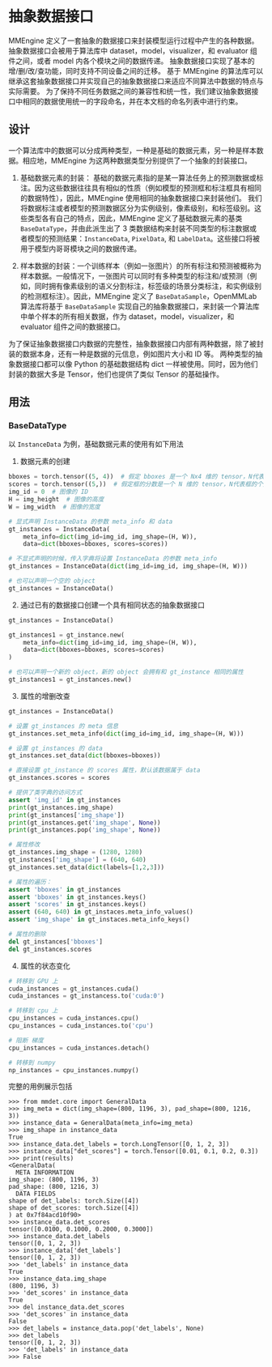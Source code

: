 # 抽象数据接口

MMEngine 定义了一套抽象的数据接口来封装模型运行过程中产生的各种数据。
抽象数据接口会被用于算法库中 dataset，model，visualizer，和 evaluator 组件之间，或者 model 内各个模块之间的数据传递。
抽象数据接口实现了基本的增/删/改/查功能，同时支持不同设备之间的迁移。
基于 MMEngine 的算法库可以继承这套抽象数据接口并实现自己的抽象数据接口来适应不同算法中数据的特点与实际需要。
为了保持不同任务数据之间的兼容性和统一性，我们建议抽象数据接口中相同的数据使用统一的字段命名，并在本文档的命名列表中进行约束。

## 设计

一个算法库中的数据可以分成两种类型，一种是基础的数据元素，另一种是样本数据。相应地，MMEngine 为这两种数据类型分别提供了一个抽象的封装接口。

1. 基础数据元素的封装： 基础的数据元素指的是某一算法任务上的预测数据或标注。因为这些数据往往具有相似的性质（例如模型的预测框和标注框具有相同的数据特性），因此，MMEngine 使用相同的抽象数据接口来封装他们。 我们将数据标注或者模型的预测数据区分为实例级别，像素级别，和标签级别。这些类型各有自己的特点，因此，MMEngine 定义了基础数据元素的基类 `BaseDataType`，并由此派生出了 3 类数据结构来封装不同类型的标注数据或者模型的预测结果：`InstanceData`, `PixelData`, 和 `LabelData`。这些接口将被用于模型内哥哥模块之间的数据传递。

2. 样本数据的封装：一个训练样本（例如一张图片）的所有标注和预测被概称为样本数据。一般情况下，一张图片可以同时有多种类型的标注和/或预测（例如，同时拥有像素级别的语义分割标注，标签级的场景分类标注，和实例级别的检测框标注）。因此，MMEngine 定义了 `BaseDataSample`，OpenMMLab 算法库将基于 `BaseDataSample` 实现自己的抽象数据接口，来封装一个算法库中单个样本的所有相关数据，作为 dataset，model，visualizer，和 evaluator 组件之间的数据接口。

为了保证抽象数据接口内数据的完整性，抽象数据接口内部有两种数据，除了被封装的数据本身，还有一种是数据的元信息，例如图片大小和 ID 等。
两种类型的抽象数据接口都可以像 Python 的基础数据结构 dict 一样被使用。同时，因为他们封装的数据大多是 Tensor，他们也提供了类似 Tensor 的基础操作。

## 用法

### BaseDataType

以 `InstanceData` 为例，基础数据元素的使用有如下用法

1. 数据元素的创建

```python
bboxes = torch.tensor((5, 4))  # 假定 bboxes 是一个 Nx4 维的 tensor，N代表框的个数
scores = torch.tensor((5,))  # 假定框的分数是一个 N 维的 tensor，N代表框的个数
img_id = 0  # 图像的 ID
H = img_height  # 图像的高度
W = img_width  # 图像的宽度

# 显式声明 InstanceData 的参数 meta_info 和 data
gt_instances = InstanceData(
    meta_info=dict(img_id=img_id, img_shape=(H, W)),
    data=dict(bboxes=bboxes, scores=scores))

# 不显式声明的时候，传入字典将设置 InstanceData 的参数 meta_info
gt_instances = InstanceData(dict(img_id=img_id, img_shape=(H, W)))

# 也可以声明一个空的 object
gt_instances = InstanceData()
```

2. 通过已有的数据接口创建一个具有相同状态的抽象数据接口

```python
gt_instances = InstanceData()

gt_instances1 = gt_instance.new(
    meta_info=dict(img_id=img_id, img_shape=(H, W)),
    data=dict(bboxes=bboxes, scores=scores)
)

# 也可以声明一个新的 object，新的 object 会拥有和 gt_instance 相同的属性
gt_instances1 = gt_instances.new()
```

3. 属性的增删改查

```python
gt_instances = InstanceData()

# 设置 gt_instances 的 meta 信息
gt_instances.set_meta_info(dict(img_id=img_id, img_shape=(H, W)))

# 设置 gt_instances 的 data
gt_instances.set_data(dict(bboxes=bboxes))

# 直接设置 gt_instance 的 scores 属性，默认该数据属于 data
gt_instances.scores = scores

# 提供了类字典的访问方式
assert 'img_id' in gt_instances
print(gt_instances.img_shape)
print(gt_instances['img_shape'])
print(gt_instances.get('img_shape', None))
print(gt_instances.pop('img_shape', None))

# 属性修改
gt_instances.img_shape = (1280, 1280)
gt_instances['img_shape'] = (640, 640)
gt_instances.set_data(dict(labels=[1,2,3]))

# 属性的遍历：
assert 'bboxes' in gt_instances
assert 'bboxes' in gt_instances.keys()
assert 'scores' in gt_instances.keys()
assert (640, 640) in gt_instaces.meta_info_values()
assert 'img_shape' in gt_instaces.meta_info_keys()

# 属性的删除
del gt_instances['bboxes']
del gt_instances.scores
```

4. 属性的状态变化

```python
# 转移到 GPU 上
cuda_instances = gt_instances.cuda()
cuda_instances = gt_instancess.to('cuda:0')

# 转移到 cpu 上
cpu_instances = cuda_instances.cpu()
cpu_instances = cuda_instances.to('cpu')

# 阻断 梯度
cpu_instances = cuda_instances.detach()

# 转移到 numpy
np_instances = cpu_instances.numpy()
```

完整的用例展示包括

```
>>> from mmdet.core import GeneralData
>>> img_meta = dict(img_shape=(800, 1196, 3), pad_shape=(800, 1216, 3))
>>> instance_data = GeneralData(meta_info=img_meta)
>>> img_shape in instance_data
True
>>> instance_data.det_labels = torch.LongTensor([0, 1, 2, 3])
>>> instance_data["det_scores"] = torch.Tensor([0.01, 0.1, 0.2, 0.3])
>>> print(results)
<GeneralData(
  META INFORMATION
img_shape: (800, 1196, 3)
pad_shape: (800, 1216, 3)
  DATA FIELDS
shape of det_labels: torch.Size([4])
shape of det_scores: torch.Size([4])
) at 0x7f84acd10f90>
>>> instance_data.det_scores
tensor([0.0100, 0.1000, 0.2000, 0.3000])
>>> instance_data.det_labels
tensor([0, 1, 2, 3])
>>> instance_data['det_labels']
tensor([0, 1, 2, 3])
>>> 'det_labels' in instance_data
True
>>> instance_data.img_shape
(800, 1196, 3)
>>> 'det_scores' in instance_data
True
>>> del instance_data.det_scores
>>> 'det_scores' in instance_data
False
>>> det_labels = instance_data.pop('det_labels', None)
>>> det_labels
tensor([0, 1, 2, 3])
>>> 'det_labels' in instance_data
>>> False
```
